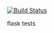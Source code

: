 [![Build Status](https://travis-ci.org/julianlfs/todo.svg?branch=master)](https://travis-ci.org/julianlfs/todo)

flask tests
